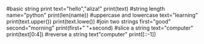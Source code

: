 #basic string print
text="hello","aliza!"
print(text)
#string length
name="python"
print(len(name))
#uppercase and lowercase
text="learning"
print(text.upper())
print(text.lowe())
#join two strings
first="good"
second="morning"
print(first+" "+second)
#slice a string
text="computer"
print(text[0:4])
#reverse a string
text"computer"
print([::-1])

